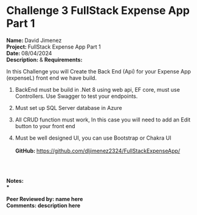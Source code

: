 # <b>Challenge 3 FullStack Expense App Part 1</b>


<b>Name: </b> David Jimenez<br>
<b>Project: </b>FullStack Expense App Part 1<br>
<b>Date: </b> 08/04/2024 <br>
<strong>Description: </strong> & <b>Requirements: </b><br>

In this Challenge you will Create the Back End (Api) for your Expense App (expenseL) front end  we have build.

1. BackEnd must be build in .Net 8 using web api, EF core, must use Controllers. Use Swagger to test your endpoints.

2. Must set up  SQL Server database in Azure

3. All CRUD function must work, In this case you will need to add an Edit button to your front end

4. Must be well designed UI, you can use Bootstrap or Chakra UI
<br><br>
<strong>GitHub: </strong> https://github.com/dljimenez2324/FullStackExpenseApp/ <br><br>
<br>


<strong>Notes:<strong/><br>
*   

<b>Peer Reviewed by: </b> name here <br>
<b>Comments: </b>   description here
